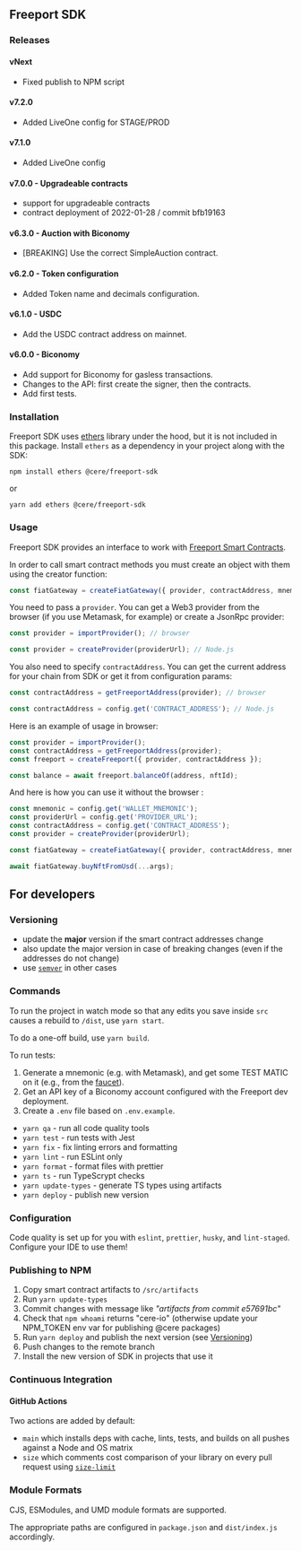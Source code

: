 ## Freeport SDK

### Releases

#### vNext

- Fixed publish to NPM script

#### v7.2.0

- Added LiveOne config for STAGE/PROD

#### v7.1.0

- Added LiveOne config

#### v7.0.0 - Upgradeable contracts

- support for upgradeable contracts
- contract deployment of 2022-01-28 / commit bfb19163

#### v6.3.0 - Auction with Biconomy

- [BREAKING] Use the correct SimpleAuction contract.

#### v6.2.0 - Token configuration

- Added Token name and decimals configuration.

#### v6.1.0 - USDC

- Add the USDC contract address on mainnet.

#### v6.0.0 - Biconomy

- Add support for Biconomy for gasless transactions.
- Changes to the API: first create the signer, then the contracts.
- Add first tests.

### Installation

Freeport SDK uses [ethers](https://github.com/ethers-io/ethers.js/) library
under the hood, but it is not included in this package. Install `ethers` as a
dependency in your project along with the SDK:

```
npm install ethers @cere/freeport-sdk
```

or

```
yarn add ethers @cere/freeport-sdk
```

### Usage

Freeport SDK provides an interface to work with
[Freeport Smart Contracts](https://github.com/Cerebellum-Network/Freeport-Smart-Contracts).

In order to call smart contract methods you must create an object with them
using the creator function:

```ts
const fiatGateway = createFiatGateway({ provider, contractAddress, mnemonic });
```

You need to pass a `provider`. You can get a Web3 provider from the browser (if
you use Metamask, for example) or create a JsonRpc provider:

```ts
const provider = importProvider(); // browser
```

```ts
const provider = createProvider(providerUrl); // Node.js
```

You also need to specify `contractAddress`. You can get the current address for
your chain from SDK or get it from configuration params:

```ts
const contractAddress = getFreeportAddress(provider); // browser
```

```ts
const contractAddress = config.get('CONTRACT_ADDRESS'); // Node.js
```

Here is an example of usage in browser:

```ts
const provider = importProvider();
const contractAddress = getFreeportAddress(provider);
const freeport = createFreeport({ provider, contractAddress });

const balance = await freeport.balanceOf(address, nftId);
```

And here is how you can use it without the browser :

```ts
const mnemonic = config.get('WALLET_MNEMONIC');
const providerUrl = config.get('PROVIDER_URL');
const contractAddress = config.get('CONTRACT_ADDRESS');
const provider = createProvider(providerUrl);

const fiatGateway = createFiatGateway({ provider, contractAddress, mnemonic });

await fiatGateway.buyNftFromUsd(...args);
```

## For developers

### Versioning

- update the **major** version if the smart contract addresses change
- also update the major version in case of breaking changes (even if the
  addresses do not change)
- use [`semver`](https://semver.org/) in other cases

### Commands

To run the project in watch mode so that any edits you save inside `src` causes
a rebuild to `/dist`, use `yarn start`.

To do a one-off build, use `yarn build`.

To run tests:

1. Generate a mnemonic (e.g. with Metamask), and get some TEST MATIC on it
   (e.g., from the [faucet](https://faucet.polygon.technology/)).
2. Get an API key of a Biconomy account configured with the Freeport dev
   deployment.
3. Create a `.env` file based on `.env.example`.

- `yarn qa` - run all code quality tools
- `yarn test` - run tests with Jest
- `yarn fix` - fix linting errors and formatting
- `yarn lint` - run ESLint only
- `yarn format` - format files with prettier
- `yarn ts` - run TypeScrypt checks
- `yarn update-types` - generate TS types using artifacts
- `yarn deploy` - publish new version

### Configuration

Code quality is set up for you with `eslint`, `prettier`, `husky`, and
`lint-staged`. Configure your IDE to use them!

### Publishing to NPM

1. Copy smart contract artifacts to `/src/artifacts`
2. Run `yarn update-types`
3. Commit changes with message like _"artifacts from commit e57691bc"_
4. Check that `npm whoami` returns "cere-io" (otherwise update your NPM_TOKEN
   env var for publishing @cere packages)
5. Run `yarn deploy` and publish the next version (see
   [Versioning](https://github.com/Cerebellum-Network/Freeport-Smart-Contracts-SDK#versioning))
6. Push changes to the remote branch
7. Install the new version of SDK in projects that use it

### Continuous Integration

#### GitHub Actions

Two actions are added by default:

- `main` which installs deps with cache, lints, tests, and builds on all pushes
  against a Node and OS matrix
- `size` which comments cost comparison of your library on every pull request
  using [`size-limit`](https://github.com/ai/size-limit)

### Module Formats

CJS, ESModules, and UMD module formats are supported.

The appropriate paths are configured in `package.json` and `dist/index.js`
accordingly.

